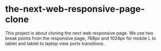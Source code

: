 # the-next-web-responsive-page-clone
This project is about cloning the next web responsive page. We use two break points from the responsive page, 768px and 1024px for mobile L to tablet and tablet to laptop view ports transitions.
